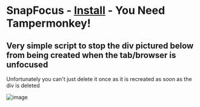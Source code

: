 # SnapFocus - [Install](https://github.com/amukerd/SnapFocus/raw/refs/heads/main/script.user.js) - You Need Tampermonkey!

## Very simple script to stop the div pictured below from being created when the tab/browser is unfocused
Unfortunately you can't just delete it once as it is recreated as soon as the div is deleted

![image](https://github.com/user-attachments/assets/f346e761-99d5-464d-9dec-7c02eeef0331)
